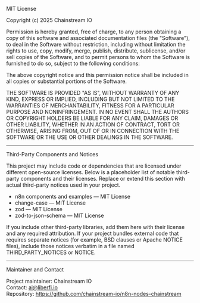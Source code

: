 MIT License

Copyright (c) 2025 Chainstream IO

Permission is hereby granted, free of charge, to any person obtaining a copy
of this software and associated documentation files (the "Software"), to deal in
the Software without restriction, including without limitation the rights to
use, copy, modify, merge, publish, distribute, sublicense, and/or sell copies
of the Software, and to permit persons to whom the Software is furnished to do
so, subject to the following conditions:

The above copyright notice and this permission notice shall be included in all
copies or substantial portions of the Software.

THE SOFTWARE IS PROVIDED "AS IS", WITHOUT WARRANTY OF ANY KIND, EXPRESS OR
IMPLIED, INCLUDING BUT NOT LIMITED TO THE WARRANTIES OF MERCHANTABILITY,
FITNESS FOR A PARTICULAR PURPOSE AND NONINFRINGEMENT. IN NO EVENT SHALL THE
AUTHORS OR COPYRIGHT HOLDERS BE LIABLE FOR ANY CLAIM, DAMAGES OR OTHER
LIABILITY, WHETHER IN AN ACTION OF CONTRACT, TORT OR OTHERWISE, ARISING FROM,
OUT OF OR IN CONNECTION WITH THE SOFTWARE OR THE USE OR OTHER DEALINGS IN THE
SOFTWARE.

---

Third-Party Components and Notices

This project may include code or dependencies that are licensed under different
open-source licenses. Below is a placeholder list of notable third-party
components and their licenses. Replace or extend this section with actual
third-party notices used in your project.

- n8n components and examples — MIT License
- change-case — MIT License
- zod — MIT License
- zod-to-json-schema — MIT License

If you include other third-party libraries, add them here with their license
and any required attribution. If your project bundles external code that
requires separate notices (for example, BSD clauses or Apache NOTICE files),
include those notices verbatim in a file named THIRD_PARTY_NOTICES or NOTICE.

---

Maintainer and Contact

Project maintainer: Chainstream IO  
Contact: ai@liberfi.io  
Repository: https://github.com/chainstream-io/n8n-nodes-chainstream
